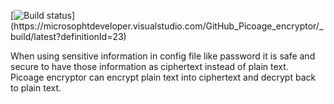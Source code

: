[![Build status](https://microsophtdeveloper.visualstudio.com/GitHub_Picoage_encryptor/_apis/build/status/GitHub_Picoage_encryptor-ASP.NET%20Core%20(.NET%20Framework)-CI)](https://microsophtdeveloper.visualstudio.com/GitHub_Picoage_encryptor/_build/latest?definitionId=23)


When using sensitive information in config file like password it is safe and secure to have those information as ciphertext instead of plain text.  
Picoage encryptor can encrypt plain text into ciphertext and decrypt back to plain text. 
